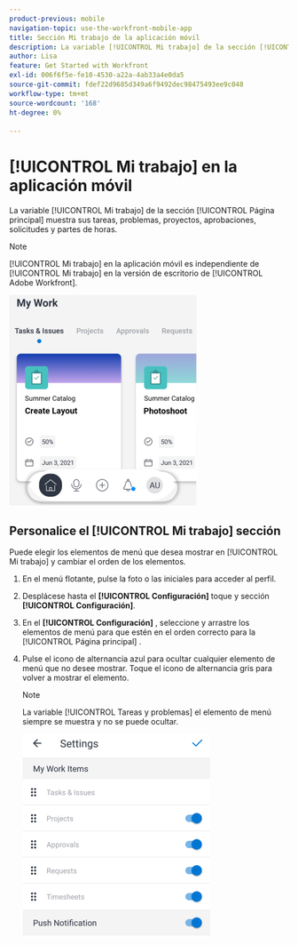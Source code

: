 ```yaml
---
product-previous: mobile
navigation-topic: use-the-workfront-mobile-app
title: Sección Mi trabajo de la aplicación móvil
description: La variable [!UICONTROL Mi trabajo] de la sección [!UICONTROL Página principal] muestra sus tareas, problemas, proyectos, aprobaciones, solicitudes y partes de horas.
author: Lisa
feature: Get Started with Workfront
exl-id: 006f6f5e-fe10-4530-a22a-4ab33a4e0da5
source-git-commit: fdef22d9685d349a6f9492dec98475493ee9c048
workflow-type: tm+mt
source-wordcount: '168'
ht-degree: 0%

---
```


# [!UICONTROL Mi trabajo] en la aplicación móvil

La variable [!UICONTROL Mi trabajo] de la sección [!UICONTROL Página principal] muestra sus tareas, problemas, proyectos, aprobaciones, solicitudes y partes de horas.

>[!NOTE]
>
>[!UICONTROL Mi trabajo] en la aplicación móvil es independiente de [!UICONTROL Mi trabajo] en la versión de escritorio de [!UICONTROL Adobe Workfront].

![](assets/home-myworksection-338x379.png)

## Personalice el [!UICONTROL Mi trabajo] sección

Puede elegir los elementos de menú que desea mostrar en [!UICONTROL Mi trabajo] y cambiar el orden de los elementos.

1. En el menú flotante, pulse la foto o las iniciales para acceder al perfil.
1. Desplácese hasta el **[!UICONTROL Configuración]** toque y sección **[!UICONTROL Configuración]**.
1. En el **[!UICONTROL Configuración]** , seleccione y arrastre los elementos de menú para que estén en el orden correcto para la [!UICONTROL Página principal] .
1. Pulse el icono de alternancia azul para ocultar cualquier elemento de menú que no desee mostrar. Toque el icono de alternancia gris para volver a mostrar el elemento.

   >[!NOTE]
   >
   >La variable [!UICONTROL Tareas y problemas] el elemento de menú siempre se muestra y no se puede ocultar.

   ![](assets/mobile-settings-338x366.png)
